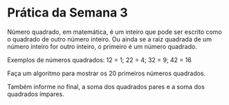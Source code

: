 # Prática da Semana 3

Número quadrado, em matemática, é um inteiro que pode ser escrito como o quadrado de outro número inteiro. Ou ainda se a raiz quadrada de um número inteiro for outro inteiro, o primeiro é um número quadrado.

Exemplos de números quadrados: 12 = 1; 22 = 4; 32 = 9; 42 = 16

Faça um algoritmo para mostrar os 20 primeiros números quadrados.

Também informe no final, a soma dos quadrados pares e a soma dos quadrados ímpares.